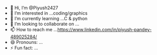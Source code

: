 - 👋 Hi, I’m @Piyush2427
- 👀 I’m interested in ...coding/graphics
- 🌱 I’m currently learning ...C & python
- 💞️ I’m looking to collaborate on ...
- 📫 How to reach me ...https://www.linkedin.com/in/piyush-pandey-489025284/
-  😄 Pronouns: ... 
- ⚡ Fun fact: ...

<!---
Piyush2427/Piyush2427 is a ✨ special ✨ repository because its `README.md` (this file) appears on your GitHub profile.
You can click the Preview link to take a look at your changes.
--->
